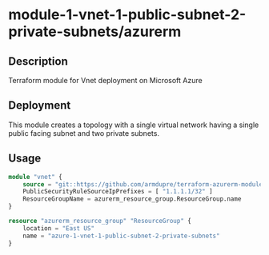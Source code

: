 # module-1-vnet-1-public-subnet-2-private-subnets/azurerm

## Description
Terraform module for Vnet deployment on Microsoft Azure

## Deployment
This module creates a topology with a single virtual network having a single public facing subnet and two private subnets.

## Usage
```tf
module "vnet" {
    source = "git::https://github.com/armdupre/terraform-azurerm-module-1-vnet-1-public-subnet-2-private-subnets.git"
    PublicSecurityRuleSourceIpPrefixes = [ "1.1.1.1/32" ]
    ResourceGroupName = azurerm_resource_group.ResourceGroup.name
}

resource "azurerm_resource_group" "ResourceGroup" {
    location = "East US"
    name = "azure-1-vnet-1-public-subnet-2-private-subnets"
}
```
